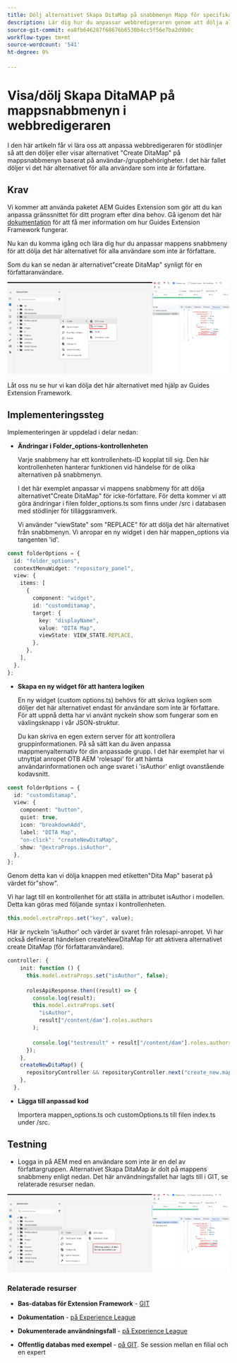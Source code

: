 ```yaml
---
title: Dölj alternativet Skapa DitaMap på snabbmenyn Mapp för specifika användare eller grupper.
description: Lär dig hur du anpassar webbredigeraren genom att dölja alternativet DitaMap på mappsnabbmenyn för specifika användare/grupper
source-git-commit: ea8fb646287f68676b6530b4cc5f56e7ba2d9b0c
workflow-type: tm+mt
source-wordcount: '541'
ht-degree: 0%

---
```



# Visa/dölj Skapa DitaMAP på mappsnabbmenyn i webbredigeraren

I den här artikeln får vi lära oss att anpassa webbredigeraren för stödlinjer så att den döljer eller visar alternativet &quot;Create DitaMap&quot; på mappsnabbmenyn baserat på användar-/gruppbehörigheter.
I det här fallet döljer vi det här alternativet för alla användare som inte är författare.

## Krav

Vi kommer att använda paketet AEM Guides Extension som gör att du kan anpassa gränssnittet för ditt program efter dina behov.
Gå igenom det här [dokumentation](https://github.com/adobe/guides-extension/tree/main) för att få mer information om hur Guides Extension Framework fungerar.

Nu kan du komma igång och lära dig hur du anpassar mappens snabbmeny för att dölja det här alternativet för alla användare som inte är författare.

Som du kan se nedan är alternativet&quot;create DitaMap&quot; synligt för en författaranvändare.

![Visa alternativet Skapa DitaMap](../../../assets/authoring/ditamap-show-author.png)

Låt oss nu se hur vi kan dölja det här alternativet med hjälp av Guides Extension Framework.

## Implementeringssteg

Implementeringen är uppdelad i delar nedan:

- **Ändringar i Folder_options-kontrollenheten**

  Varje snabbmeny har ett kontrollenhets-ID kopplat till sig. Den här kontrollenheten hanterar funktionen vid händelse för de olika alternativen på snabbmenyn.

  I det här exemplet anpassar vi mappens snabbmeny för att dölja alternativet&quot;Create DitaMap&quot; för icke-författare. För detta kommer vi att göra ändringar i filen folder_options.ts som finns under /src i databasen med stödlinjer för tilläggsramverk.

  Vi använder &quot;viewState&quot; som &quot;REPLACE&quot; för att dölja det här alternativet från snabbmenyn.
Vi anropar en ny widget i den här mappen_options via tangenten &#39;id&#39;.

```typescript
const folderOptions = {
  id: "folder_options",
  contextMenuWidget: "repository_panel",
  view: {
    items: [
      {
        component: "widget",
        id: "customditamap",
        target: {
          key: "displayName",
          value: "DITA Map",
          viewState: VIEW_STATE.REPLACE,
        },
      },
    ],
  },
};
```

- **Skapa en ny widget för att hantera logiken**

  En ny widget (custom options.ts) behövs för att skriva logiken som döljer det här alternativet endast för användare som inte är författare. För att uppnå detta har vi använt nyckeln show som fungerar som en växlingsknapp i vår JSON-struktur.

  Du kan skriva en egen extern server för att kontrollera gruppinformationen. På så sätt kan du även anpassa mappmenyalternativ för din anpassade grupp.
I det här exemplet har vi utnyttjat anropet OTB AEM &#39;rolesapi&#39; för att hämta användarinformationen och ange svaret i &#39;isAuthor&#39; enligt ovanstående kodavsnitt.

```typescript
const folderOptions = {
  id: "customditamap",
  view: {
    component: "button",
    quiet: true,
    icon: "breakdownAdd",
    label: "DITA Map",
    "on-click": "createNewDitaMap",
    show: "@extraProps.isAuthor",
  },
};
```

Genom detta kan vi dölja knappen med etiketten&quot;Dita Map&quot; baserat på värdet för&quot;show&quot;.

Vi har lagt till en kontrollenhet för att ställa in attributet isAuthor i modellen. Detta kan göras med följande syntax i kontrollenheten.

```typescript
this.model.extraProps.set("key", value);
```

Här är nyckeln &#39;isAuthor&#39; och värdet är svaret från rolesapi-anropet.
Vi har också definierat händelsen createNewDitaMap för att aktivera alternativet create DitaMap (för författaranvändare).

```typescript
controller: {
    init: function () {
      this.model.extraProps.set("isAuthor", false);

      rolesApiResponse.then((result) => {
        console.log(result);
        this.model.extraProps.set(
          "isAuthor",
          result["/content/dam"].roles.authors
        );

        console.log("testresult" + result["/content/dam"].roles.authors);
      });
    },
    createNewDitaMap() {
      repositoryController && repositoryController.next("create_new.map");
    },
  },
```

- **Lägga till anpassad kod**

  Importera mappen_options.ts och customOptions.ts till filen index.ts under /src.

## Testning

- Logga in på AEM med en användare som inte är en del av författargruppen. Alternativet Skapa DitaMap är dolt på mappens snabbmeny enligt nedan.
Det här användningsfallet har lagts till i GIT, se relaterade resurser nedan.

![Dölj alternativet Skapa DitaMap](../../../assets/authoring/ditamap-hide-non-author.png)

### Relaterade resurser

- **Bas-databas för Extension Framework** - [GIT](https://github.com/adobe/guides-extension/tree/main)

- **Dokumentation** - [på Experience League](../../../../../guides-ui-extensions/aem_guides_framework/basic-customisation.md)

- **Dokumenterade användningsfall** - [på Experience League](../../../../../guides-ui-extensions/aem_guides_framework/jui-framework.md)

- **Offentlig databas med exempel** - [på GIT](https://github.com/adobe/guides-extension/tree/sc-expert-session). Se session mellan en filial och en expert

```

```
